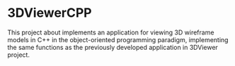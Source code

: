 # 3DViewerCPP
This project about implements an application for viewing 3D wireframe models in C++ in the object-oriented programming paradigm, implementing the same functions as the previously developed application in 3DViewer project.
